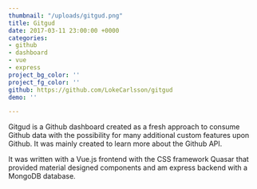 ```yaml
---
thumbnail: "/uploads/gitgud.png"
title: Gitgud
date: 2017-03-11 23:00:00 +0000
categories:
- github
- dashboard
- vue
- express
project_bg_color: ''
project_fg_color: ''
github: https://github.com/LokeCarlsson/gitgud
demo: ''

---
```

Gitgud is a Github dashboard created as a fresh approach to consume Github data with the possibility for many additional custom features upon Github. It was mainly created to learn more about the Github API.

It was written with a Vue.js frontend with the CSS framework Quasar that provided material designed components and am express backend with a MongoDB database.